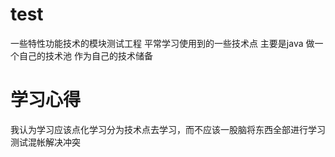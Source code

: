 # test
一些特性功能技术的模块测试工程
平常学习使用到的一些技术点 主要是java 做一个自己的技术池 作为自己的技术储备
#  学习心得
我认为学习应该点化学习分为技术点去学习，而不应该一股脑将东西全部进行学习
测试混帐解决冲突 




